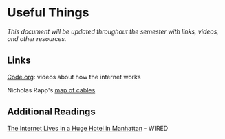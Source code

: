 # Useful Things

*This document will be updated throughout the semester with links, videos, and other resources.*

## Links

[Code.org](https://code.org/educate/resources/videos):  videos about how the internet works

Nicholas Rapp's [map of cables](https://i.amz.mshcdn.com/9TTkPMUp7Qbof58mjXyqjmLGnqg=/fit-in/1200x9600/http%3A%2F%2Fmashable.com%2Fwp-content%2Fuploads%2F2012%2F07%2Fmapping-the-internet-world.jpeg)



## Additional Readings

[The Internet Lives in a Huge Hotel in Manhattan](https://www.wired.com/2015/11/peter-garritano-where-the-internet-lives/#slide-x) - WIRED 



### 
